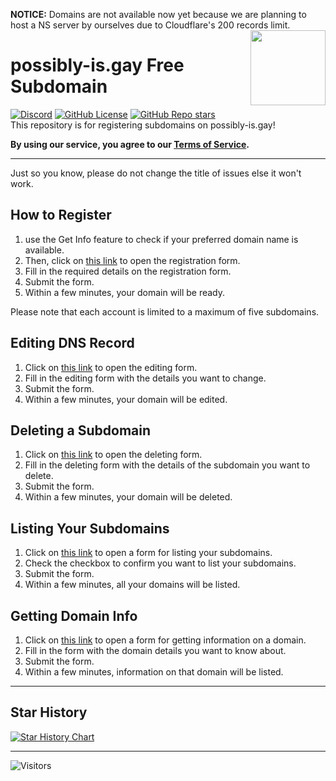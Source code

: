 **NOTICE:** Domains are not available now yet because we are planning to host a NS server by ourselves due to Cloudflare's 200 records limit.
<img src="https://cdn.jsdelivr.net/gh/googlei18n/noto-emoji/svg/emoji_u1f308.svg" align="right" width="120"/>

# possibly-is.gay Free Subdomain  
[![Discord](https://img.shields.io/discord/891325967203729472?color=5865F2&label=discord&style=for-the-badge)](https://discord.gg/uQ4UXANnP2) [![GitHub License](https://img.shields.io/github/license/possibly-is-gay/possibly-is-gay?style=for-the-badge)](https://github.com/possibly-is-gay/possibly-is-gay/blob/main/LICENSE) [![GitHub Repo stars](https://img.shields.io/github/stars/possibly-is-gay/possibly-is-gay?style=for-the-badge)](https://github.com/possibly-is-gay/possibly-is-gay/stargazers)  
This repository is for registering subdomains on possibly-is.gay!

**By using our service, you agree to our [Terms of Service](https://github.com/possibly-is-gay/possibly-is-gay/blob/main/TOS.md).**
* * *
Just so you know, please do not change the title of issues else it won't work.
## How to Register
1. use the Get Info feature to check if your preferred domain name is available.
2. Then, click on [this link](https://github.com/possibly-is-gay/possibly-is-gay/issues/new?template=register.yml&title=Register) to open the registration form.
3. Fill in the required details on the registration form.
4. Submit the form.
5. Within a few minutes, your domain will be ready.

Please note that each account is limited to a maximum of five subdomains.

## Editing DNS Record
1. Click on [this link](https://github.com/possibly-is-gay/possibly-is-gay/issues/new?template=edit.yml&title=Edit) to open the editing form.
2. Fill in the editing form with the details you want to change.
3. Submit the form.
4. Within a few minutes, your domain will be edited.

## Deleting a Subdomain
1. Click on [this link](https://github.com/possibly-is-gay/possibly-is-gay/issues/new?template=delete.yml&title=Delete) to open the deleting form.
2. Fill in the deleting form with the details of the subdomain you want to delete.
3. Submit the form.
4. Within a few minutes, your domain will be deleted.

## Listing Your Subdomains
1. Click on [this link](https://github.com/possibly-is-gay/possibly-is-gay/issues/new?template=list.yml&title=List) to open a form for listing your subdomains.
2. Check the checkbox to confirm you want to list your subdomains.
3. Submit the form.
4. Within a few minutes, all your domains will be listed.

## Getting Domain Info
1. Click on [this link](https://github.com/possibly-is-gay/possibly-is-gay/issues/new?template=get.yml&title=Get%20Info) to open a form for getting information on a domain.
2. Fill in the form with the domain details you want to know about.
3. Submit the form.
4. Within a few minutes, information on that domain will be listed.
* * *

## Star History

<a href="https://star-history.com/#possibly-is-gay/possibly-is-gay&Date">
  <picture>
    <source media="(prefers-color-scheme: dark)" srcset="https://api.star-history.com/svg?repos=possibly-is-gay/possibly-is-gay&type=Date&theme=dark" />
    <source media="(prefers-color-scheme: light)" srcset="https://api.star-history.com/svg?repos=possibly-is-gay/possibly-is-gay&type=Date" />
    <img alt="Star History Chart" src="https://api.star-history.com/svg?repos=possibly-is-gay/possibly-is-gay&type=Date" />
  </picture>
</a>

* * *

![Visitors](https://count.getloli.com/get/@possibly-is-gay)
